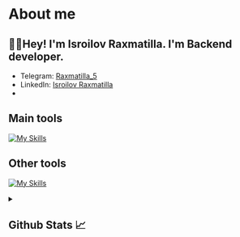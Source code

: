 # About me
<p><h2>👋🏻Hey! I'm Isroilov Raxmatilla. I'm Backend developer.</h2></p>


- Telegram:                           [Raxmatilla_5](https://t.me/Raxmatilla_5)
- LinkedIn:                           [Isroilov Raxmatilla](https://www.linkedin.com/in/raxmatilla-isroilov-219834329)
- 
## Main tools
[![My Skills](https://skillicons.dev/icons?i=cpp,python,html,css,js)](https://skillicons.dev)

## Other tools
[![My Skills](https://skillicons.dev/icons?i=git,github,postgresql,sqlite,mysql,vscode,visualstudio,pycharm,postman)](https://skillicons.dev)

<details>
  <summary><b><h2>Github Stats 📈 <h2></b></summary>
  <a href="https://github.com/Epicmine901">
    <p align="left">
      <img src="https://github-profile-summary-cards.vercel.app/api/cards/profile-details?username=Epicmine901&theme=github_dark">
      <img align="left" src="https://github-profile-summary-cards.vercel.app/api/cards/stats?username=Epicmine901&theme=github_dark">
      <img align="left" src="https://github-profile-summary-cards.vercel.app/api/cards/productive-time?username=Epicmine901&theme=github_dark&utcOffset=5"><br>
    </p>
  </a> 
</details>
